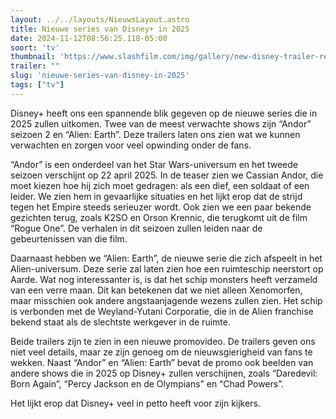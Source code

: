 ```yaml
---
layout: ../../layouts/NieuwsLayout.astro
title: Nieuwe series van Disney+ in 2025
date: 2024-11-12T08:56:25.118-05:00
soort: 'tv'
thumbnail: 'https://www.slashfilm.com/img/gallery/new-disney-trailer-reveals-first-footage-from-alien-earth-andor-season-2/l-intro-1731414572.jpg'
trailer: ""
slug: 'nieuwe-series-van-disney-in-2025'
tags: ["tv"]
---
```


Disney+ heeft ons een spannende blik gegeven op de nieuwe series die in 2025
zullen uitkomen. Twee van de meest verwachte shows zijn “Andor” seizoen 2 en
“Alien: Earth”. Deze trailers laten ons zien wat we kunnen verwachten en zorgen
voor veel opwinding onder de fans.

“Andor” is een onderdeel van het Star Wars-universum en het tweede seizoen
verschijnt op 22 april 2025. In de teaser zien we Cassian Andor, die moet kiezen
hoe hij zich moet gedragen: als een dief, een soldaat of een leider. We zien hem
in gevaarlijke situaties en het lijkt erop dat de strijd tegen het Empire steeds
serieuzer wordt. Ook zien we een paar bekende gezichten terug, zoals K2SO en
Orson Krennic, die terugkomt uit de film “Rogue One”. De verhalen in dit seizoen
zullen leiden naar de gebeurtenissen van die film.

Daarnaast hebben we “Alien: Earth”, de nieuwe serie die zich afspeelt in het
Alien-universum. Deze serie zal laten zien hoe een ruimteschip neerstort op
Aarde. Wat nog interessanter is, is dat het schip monsters heeft verzameld van
een verre maan. Dit kan betekenen dat we niet alleen Xenomorfen, maar misschien
ook andere angstaanjagende wezens zullen zien. Het schip is verbonden met de
Weyland-Yutani Corporatie, die in de Alien franchise bekend staat als de
slechtste werkgever in de ruimte.

Beide trailers zijn te zien in een nieuwe promovideo. De trailers geven ons niet
veel details, maar ze zijn genoeg om de nieuwsgierigheid van fans te wekken.
Naast “Andor” en “Alien: Earth” bevat de promo ook beelden van andere shows die
in 2025 op Disney+ zullen verschijnen, zoals “Daredevil: Born Again”, “Percy
Jackson en de Olympians” en “Chad Powers”.

Het lijkt erop dat Disney+ veel in petto heeft voor zijn kijkers.